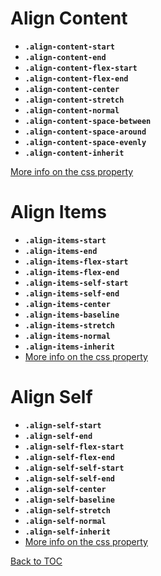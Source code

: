 # Align Content

- **`.align-content-start`**
- **`.align-content-end`**
- **`.align-content-flex-start`**
- **`.align-content-flex-end`**
- **`.align-content-center`**
- **`.align-content-stretch`**
- **`.align-content-normal`**
- **`.align-content-space-between`**
- **`.align-content-space-around`**
- **`.align-content-space-evenly`**
- **`.align-content-inherit`**

[More info on the css property](https://developer.mozilla.org/en-US/docs/Web/CSS/align-content)

# Align Items

- **`.align-items-start`**
- **`.align-items-end`**
- **`.align-items-flex-start`**
- **`.align-items-flex-end`**
- **`.align-items-self-start`**
- **`.align-items-self-end`**
- **`.align-items-center`**
- **`.align-items-baseline`**
- **`.align-items-stretch`**
- **`.align-items-normal`**
- **`.align-items-inherit`**
- [More info on the css property](https://developer.mozilla.org/en-US/docs/Web/CSS/align-items)

# Align Self

- **`.align-self-start`**
- **`.align-self-end`**
- **`.align-self-flex-start`**
- **`.align-self-flex-end`**
- **`.align-self-self-start`**
- **`.align-self-self-end`**
- **`.align-self-center`**
- **`.align-self-baseline`**
- **`.align-self-stretch`**
- **`.align-self-normal`**
- **`.align-self-inherit`**
- [More info on the css property](https://developer.mozilla.org/en-US/docs/Web/CSS/align-self)

[Back to TOC](../../../readme.md)

